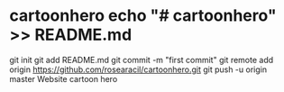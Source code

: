 # cartoonhero echo "# cartoonhero" >> README.md
git init
git add README.md
git commit -m "first commit"
git remote add origin https://github.com/rosearacil/cartoonhero.git
git push -u origin master
Website cartoon hero
